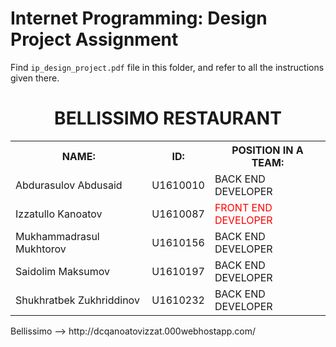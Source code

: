 # Internet Programming: Design Project Assignment

Find `ip_design_project.pdf` file in this folder, and refer to all the instructions given there. 
<h1 style="text-align:center">BELLISSIMO RESTAURANT</h1>
<table>
  <tr><th>NAME:</th>                        <th>ID:</th>                <th>POSITION IN A TEAM:</th></tr>
  <tr><td>Abdurasulov Abdusaid</td>	    <td>U1610010</td>           <td>BACK END DEVELOPER</td></tr>
<tr><td>Izzatullo Kanoatov</td>        <td>U1610087</td>          <td style="color:red"> FRONT END DEVELOPER</td></tr>
<tr><td>Mukhammadrasul Mukhtorov</td>  <td>U1610156</td>			 <td>BACK END DEVELOPER</td></tr>
<tr><td>Saidolim Maksumov</td>	        <td>U1610197</td>			     <td>BACK END DEVELOPER</td></tr>
<tr><td>Shukhratbek Zukhriddinov</td>  <td>U1610232</td>					 <td>BACK END DEVELOPER</td></tr>
</table>
<span>Bellissimo --> http://dcqanoatovizzat.000webhostapp.com/<span>
